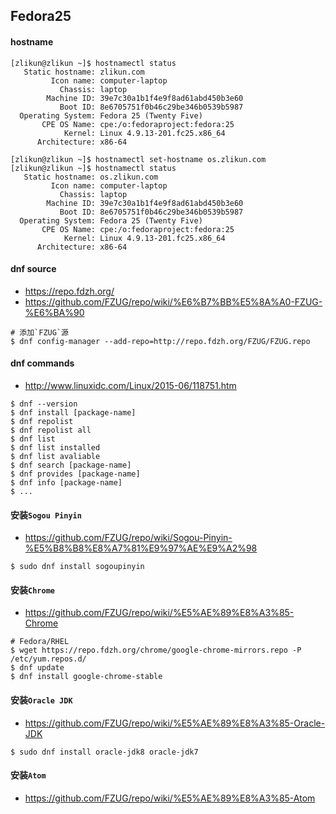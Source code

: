 ## Fedora25

#### hostname
```
[zlikun@zlikun ~]$ hostnamectl status
   Static hostname: zlikun.com
         Icon name: computer-laptop
           Chassis: laptop
        Machine ID: 39e7c30a1b1f4e9f8ad61abd450b3e60
           Boot ID: 8e6705751f0b46c29be346b0539b5987
  Operating System: Fedora 25 (Twenty Five)
       CPE OS Name: cpe:/o:fedoraproject:fedora:25
            Kernel: Linux 4.9.13-201.fc25.x86_64
      Architecture: x86-64

[zlikun@zlikun ~]$ hostnamectl set-hostname os.zlikun.com
[zlikun@zlikun ~]$ hostnamectl status
   Static hostname: os.zlikun.com
         Icon name: computer-laptop
           Chassis: laptop
        Machine ID: 39e7c30a1b1f4e9f8ad61abd450b3e60
           Boot ID: 8e6705751f0b46c29be346b0539b5987
  Operating System: Fedora 25 (Twenty Five)
       CPE OS Name: cpe:/o:fedoraproject:fedora:25
            Kernel: Linux 4.9.13-201.fc25.x86_64
      Architecture: x86-64
```

#### dnf source
- <https://repo.fdzh.org/>
- <https://github.com/FZUG/repo/wiki/%E6%B7%BB%E5%8A%A0-FZUG-%E6%BA%90>
```
# 添加`FZUG`源
$ dnf config-manager --add-repo=http://repo.fdzh.org/FZUG/FZUG.repo
```

#### dnf commands
- <http://www.linuxidc.com/Linux/2015-06/118751.htm>
```
$ dnf --version
$ dnf install [package-name]
$ dnf repolist
$ dnf repolist all
$ dnf list
$ dnf list installed
$ dnf list avaliable
$ dnf search [package-name]
$ dnf provides [package-name]
$ dnf info [package-name]
$ ...
```

#### 安装`Sogou Pinyin`
- <https://github.com/FZUG/repo/wiki/Sogou-Pinyin-%E5%B8%B8%E8%A7%81%E9%97%AE%E9%A2%98>
```
$ sudo dnf install sogoupinyin
```

#### 安装`Chrome`
- <https://github.com/FZUG/repo/wiki/%E5%AE%89%E8%A3%85-Chrome>
```
# Fedora/RHEL
$ wget https://repo.fdzh.org/chrome/google-chrome-mirrors.repo -P /etc/yum.repos.d/
$ dnf update
$ dnf install google-chrome-stable
```

#### 安装`Oracle JDK`
- <https://github.com/FZUG/repo/wiki/%E5%AE%89%E8%A3%85-Oracle-JDK>
```
$ sudo dnf install oracle-jdk8 oracle-jdk7
```

#### 安装`Atom`
- <https://github.com/FZUG/repo/wiki/%E5%AE%89%E8%A3%85-Atom>
```

```